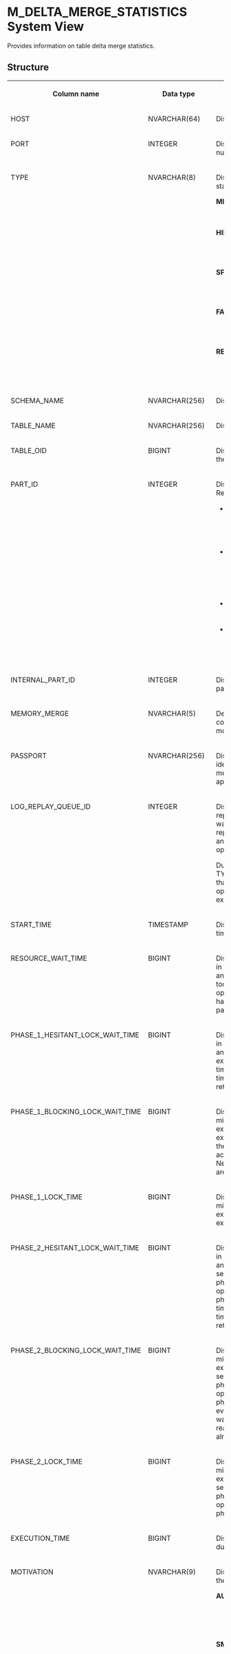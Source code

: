 <!-- loio20aed3e475191014aae191f316692093 -->

# M\_DELTA\_MERGE\_STATISTICS System View

Provides information on table delta merge statistics.



<a name="loio20aed3e475191014aae191f316692093___m__d_e_l_t_a__m_e_r_g_e__s_t_a_t_i_s_t_i_c_s_1struct_M_DELTA_MERGE_STATISTICS"/>

## Structure


<table>
<tr>
<th valign="top">

Column name



</th>
<th valign="top">

Data type



</th>
<th valign="top">

Description



</th>
</tr>
<tr>
<td valign="top">

HOST



</td>
<td valign="top">

NVARCHAR\(64\)



</td>
<td valign="top">

Displays the host name.



</td>
</tr>
<tr>
<td valign="top">

PORT



</td>
<td valign="top">

INTEGER



</td>
<td valign="top">

Displays the internal port number.



</td>
</tr>
<tr>
<td valign="top">

TYPE



</td>
<td valign="top">

NVARCHAR\(8\)



</td>
<td valign="top">

Displays the type of the statistic:


<dl>
<dt><b>

MERGE

</b></dt>
<dd>

The table delta merge.



</dd><dt><b>

HINT

</b></dt>
<dd>

The application merge hint.



</dd><dt><b>

SPARSE

</b></dt>
<dd>

Optimizes compression.



</dd><dt><b>

FACT

</b></dt>
<dd>

The fact table compression.



</dd><dt><b>

RECLAIM

</b></dt>
<dd>

The table delta garbage collection.



</dd>
</dl>



</td>
</tr>
<tr>
<td valign="top">

SCHEMA\_NAME



</td>
<td valign="top">

NVARCHAR\(256\)



</td>
<td valign="top">

Displays the schema name.



</td>
</tr>
<tr>
<td valign="top">

TABLE\_NAME



</td>
<td valign="top">

NVARCHAR\(256\)



</td>
<td valign="top">

Displays the table name.



</td>
</tr>
<tr>
<td valign="top">

TABLE\_OID



</td>
<td valign="top">

BIGINT



</td>
<td valign="top">

Displays the object ID of the table.



</td>
</tr>
<tr>
<td valign="top">

PART\_ID



</td>
<td valign="top">

INTEGER



</td>
<td valign="top">

Displays the partition ID. Returns the following:

-   For partitioned tables, the part ID is equal to the sequential number of the partition, starting at 1.
-   In the case of replicated tables, the part ID is 1 for the original table and subsequent part IDs are assigned to replica tables.
-   The part ID is 0 for tables that are not partitioned.
-   A part ID value of -1 indicates that a modification of the table schema is in progress.



</td>
</tr>
<tr>
<td valign="top">

INTERNAL\_PART\_ID



</td>
<td valign="top">

INTEGER



</td>
<td valign="top">

Displays the internal partition ID.



</td>
</tr>
<tr>
<td valign="top">

MEMORY\_MERGE



</td>
<td valign="top">

NVARCHAR\(5\)



</td>
<td valign="top">

Deprecated. Use the TYPE column, which displays more detailed information.



</td>
</tr>
<tr>
<td valign="top">

PASSPORT



</td>
<td valign="top">

NVARCHAR\(256\)



</td>
<td valign="top">

Displays the external identifier for the table merge called by an application.



</td>
</tr>
<tr>
<td valign="top">

LOG\_REPLAY\_QUEUE\_ID



</td>
<td valign="top">

INTEGER



</td>
<td valign="top">

Displays the ID of the log replay queue where the job was started. During log replay, only delta merge and optimize compression operations are possible.

During online operation, all TYPEs apply. -1 indicates that online merges and optimized compressions exist.



</td>
</tr>
<tr>
<td valign="top">

START\_TIME



</td>
<td valign="top">

TIMESTAMP



</td>
<td valign="top">

Displays the execution start time.



</td>
</tr>
<tr>
<td valign="top">

RESOURCE\_WAIT\_TIME



</td>
<td valign="top">

BIGINT



</td>
<td valign="top">

Displays the total wait time in milliseconds for memory and CPU resources when too many merges or optimized compressions have been started in parallel.



</td>
</tr>
<tr>
<td valign="top">

PHASE\_1\_HESITANT\_LOCK\_WAIT\_TIME



</td>
<td valign="top">

BIGINT



</td>
<td valign="top">

Displays the total wait time in milliseconds to acquire an exclusive lock in the first exclusive merge phase. The time includes configured timeout and subsequent retries.



</td>
</tr>
<tr>
<td valign="top">

PHASE\_1\_BLOCKING\_LOCK\_WAIT\_TIME



</td>
<td valign="top">

BIGINT



</td>
<td valign="top">

Displays the wait time in milliseconds to acquire an exclusive lock in the first exclusive merge phase in the event the hesitant acquire was unsuccessful. New readers and writers are already blocked.



</td>
</tr>
<tr>
<td valign="top">

PHASE\_1\_LOCK\_TIME



</td>
<td valign="top">

BIGINT



</td>
<td valign="top">

Displays the time in milliseconds spent under exclusive lock in the first exclusive merge phase.



</td>
</tr>
<tr>
<td valign="top">

PHASE\_2\_HESITANT\_LOCK\_WAIT\_TIME



</td>
<td valign="top">

BIGINT



</td>
<td valign="top">

Displays the total wait time in milliseconds to acquire an exclusive lock for the second exclusive merge phase or the exclusive optimize compression phase, respectively. The time includes configured timeout and subsequent retries."



</td>
</tr>
<tr>
<td valign="top">

PHASE\_2\_BLOCKING\_LOCK\_WAIT\_TIME



</td>
<td valign="top">

BIGINT



</td>
<td valign="top">

Displays the time in milliseconds to acquire an exclusive lock for the second exclusive merge phase or the exclusive optimize compression phase, respectively, in the event the hesitant acquire was unsuccessful. New readers and writers are already blocked.



</td>
</tr>
<tr>
<td valign="top">

PHASE\_2\_LOCK\_TIME



</td>
<td valign="top">

BIGINT



</td>
<td valign="top">

Displays the time in milliseconds spent under exclusive lock in the second exclusive merge phase or the exclusive optimize compression phase, respectively.



</td>
</tr>
<tr>
<td valign="top">

EXECUTION\_TIME



</td>
<td valign="top">

BIGINT



</td>
<td valign="top">

Displays the execution duration in milliseconds.



</td>
</tr>
<tr>
<td valign="top">

MOTIVATION



</td>
<td valign="top">

NVARCHAR\(9\)



</td>
<td valign="top">

Displays the motivation of the statistics:


<dl>
<dt><b>

AUTO

</b></dt>
<dd>

Triggered based on an automatic decision function.



</dd><dt><b>

SMART

</b></dt>
<dd>

Triggered by a HINT from the user based on a smart decision function.



</dd><dt><b>

CRITICAL

</b></dt>
<dd>

Triggered based on a critical decision function.



</dd><dt><b>

HARD

</b></dt>
<dd>

Triggered via SQL based on a hard decision function.



</dd><dt><b>

FORCED

</b></dt>
<dd>

A merge triggered via SQL, circumventing resource availability checks, based on a forced decision function.



</dd>
</dl>



</td>
</tr>
<tr>
<td valign="top">

SUCCESS



</td>
<td valign="top">

NVARCHAR\(5\)



</td>
<td valign="top">

Displays a call success flag, which depends on the field TYPE.


<dl>
<dt><b>

HINT

</b></dt>
<dd>

Displays whether the application merge hint was accepted or rejected.



</dd><dt><b>

MERGE/SPARSE

</b></dt>
<dd>

Displays whether the delta merge/optimize compression was completed with or without success: TRUE/FALSE. For example, a table delta merge call which did not result in a delta merge because the delta was empty, is indicated with FALSE.



</dd>
</dl>



</td>
</tr>
<tr>
<td valign="top">

OLD\_MAIN\_RECORDS



</td>
<td valign="top">

INTEGER



</td>
<td valign="top">

Displays the number of rows in old main prior to the delta merge. -1 indicates other operation types.



</td>
</tr>
<tr>
<td valign="top">

MERGED\_MAIN\_RECORDS



</td>
<td valign="top">

INTEGER



</td>
<td valign="top">

Displays the number of rows merged from old main to new main. -1 indicates other operation types.



</td>
</tr>
<tr>
<td valign="top">

OLD\_DELTA\_RECORDS



</td>
<td valign="top">

INTEGER



</td>
<td valign="top">

Displays the number of rows merged from old main to new main. -1 indicates other operation types.



</td>
</tr>
<tr>
<td valign="top">

MERGED\_DELTA\_RECORDS



</td>
<td valign="top">

INTEGER



</td>
<td valign="top">

Displays the number of rows merged from old delta1 to new main for MERGE operation or the number of rows evicted from delta during RECLAIM delta operation. -1 indicates other operation types.



</td>
</tr>
<tr>
<td valign="top">

NEW\_MAIN\_RECORDS



</td>
<td valign="top">

INTEGER



</td>
<td valign="top">

Displays the total number of rows in new main after the merge. It is the sum of MERGED\_MAIN\_RECORDS and MERGED\_DELTA\_RECORDS. -1 indicates other operation types.



</td>
</tr>
<tr>
<td valign="top">

OLD\_MAIN\_IN\_USE



</td>
<td valign="top">

NVARCHAR\(5\)



</td>
<td valign="top">

Displays TRUE when old main is still in use by old readers once the merge or optimize compression is finished. Old main will only be deleted after the last reader has finished. FALSE indicates other operation types.



</td>
</tr>
<tr>
<td valign="top">

OLD\_DELTA\_IN\_USE



</td>
<td valign="top">

NVARCHAR\(5\)



</td>
<td valign="top">

Displays TRUE when old delta1 is still in use by old readers once the merge is finished. It will only be deleted after the last reader has finished. FALSE indicates other operation types.



</td>
</tr>
<tr>
<td valign="top">

LAST\_ERROR



</td>
<td valign="top">

INTEGER



</td>
<td valign="top">

Displays the error code of the last error that occurred. This explains why a merge did not succeed. See ERROR\_DESCRIPTION for details.



</td>
</tr>
<tr>
<td valign="top">

CS\_ERROR



</td>
<td valign="top">

INTEGER



</td>
<td valign="top">

Displays the column store specific error code. See ERROR\_DESCRIPTION for details.



</td>
</tr>
<tr>
<td valign="top">

ERROR\_DESCRIPTION



</td>
<td valign="top">

NVARCHAR\(2000\)



</td>
<td valign="top">

Displays the description of the last error that occurred during the merge. A failing merge does not necessarily indicate a problem.



</td>
</tr>
</table>



<a name="loio20aed3e475191014aae191f316692093___m__d_e_l_t_a__m_e_r_g_e__s_t_a_t_i_s_t_i_c_s_1fulldesc_M_DELTA_MERGE_STATISTICS"/>

## Additional Information

Table delta merges, optimize compression runs, and application merge hints are listed separately.

**Related Information**  


[MERGE DELTA Statement \(Data Manipulation\)](../../010-SQL-Reference/012-SQL-Statements/merge-delta-statement-data-manipulation-20f8d0a.md "Merges the column store table delta storage to the table's main storage.")

[MERGE INTO Statement \(Data Manipulation\)](../../010-SQL-Reference/012-SQL-Statements/merge-into-statement-data-manipulation-3226201.md "Merges data into an existing column store table.")

[HOST_DELTA_MERGE_STATISTICS View (Embedded Statistics Service)](https://help.sap.com/viewer/323c57a017234d47a0e7da3e22345822/2023_2_QRC/en-US/b1a754a52a484a85922a87a269592cfa.html "Specifies the table delta merge statistics per host.") :arrow_upper_right:

